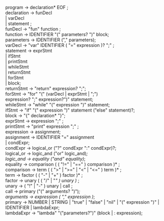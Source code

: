 program        → declaration* EOF ;  
declaration    → funDecl  
               | varDecl  
               | statement ;  
funDecl        → "fun" function ;  
function       → IDENTIFIER "(" parameters? ")" block;  
parameters     → IDENTIFIER ("," parameters);  
varDecl        → "var" IDENTIFIER ( "=" expression )? ";" ;  
statement      → exprStmt  
               | ifStmt  
               | printStmt   
               | whileStmt  
               | returnStmt  
               | forStmt  
               | block;  
returnStmt     → "return" expression? ";";  
forStmt        → "for" "(" (varDecl | exprStmt | ";")  
                expression? ";"
                expression?")" statement;  
whileStmt      → "while" "(" expression ")" statement;  
ifStmt         → "if" "(" expression ")" statement ("else" statement)?;  
block          → "{" declaration* "}";  
exprStmt       → expression ";" ;  
printStmt      → "print" expression ";" ;  
expression     → assignment;  
assignment     → IDENTIFIER "=" assignment  
               | condExpr;  
condExpr       → logical_or ("?" condExpr ":" condExpr)?;   
logical_or     → logic_and ("or" logic_and)*;   
logic_and      → equality ("and" equality)*;   
equality       → comparison ( ( "!=" | "==" ) comparison )* ;  
comparison     → term ( ( ">" | ">=" | "<" | "<=" ) term )* ;  
term           → factor ( ( "-" | "+" ) factor )* ;  
factor         → unary ( ( "/" | "*" ) unary )* ;  
unary          → ( "!" | "-" ) unary | call ;  
call           → primary ("(" arguments? ")")*;  
arguments      → expression ( "," expression )*;  
primary        → NUMBER | STRING | "true" | "false" | "nil" | 
                    "(" expression ")" | IDENTIFIER | lambdaExpr;  
lambdaExpr     → "lambda" "("parameters?")" (block | : expression);  